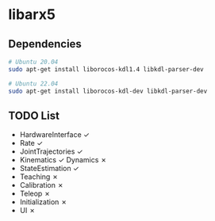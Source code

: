 # libarx5

## Dependencies

```sh
# Ubuntu 20.04
sudo apt-get install liborocos-kdl1.4 libkdl-parser-dev

# Ubuntu 22.04
sudo apt-get install liborocos-kdl-dev libkdl-parser-dev
```

## TODO List

* HardwareInterface ✓
* Rate ✓
* JointTrajectories ✓
* Kinematics ✓ Dynamics ✗
* StateEstimation ✓
* Teaching ✗
* Calibration ✗
* Teleop ✗
* Initialization ✗
* UI ✗